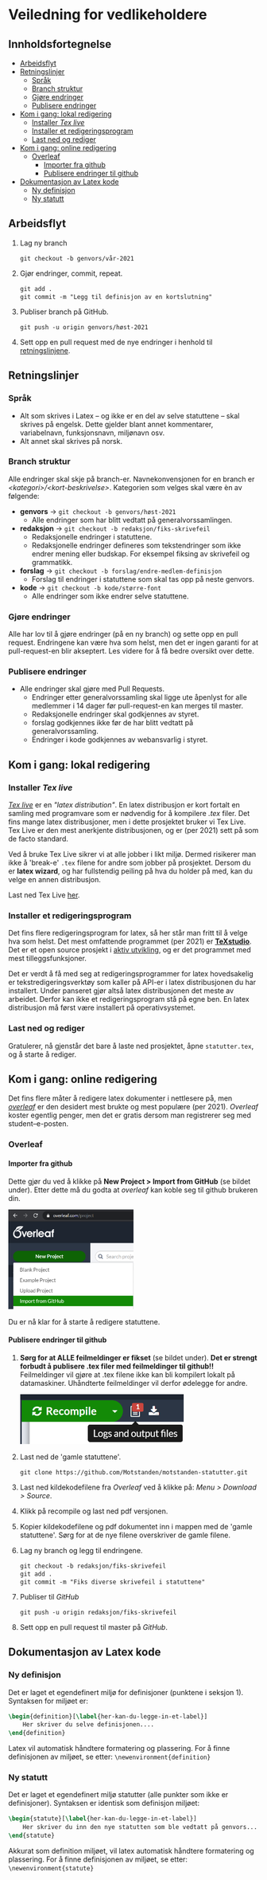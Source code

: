 # Veiledning for vedlikeholdere

## Innholdsfortegnelse

* [Arbeidsflyt](#arbeidsflyt)
* [Retningslinjer](#retningslinjer)
    * [Språk](#språk)
    * [Branch struktur](#branch-struktur)
    * [Gjøre endringer](#gjøre-endringer)
    * [Publisere endringer](#publisere-endringer)
* [Kom i gang: lokal redigering](#kom-i-gang-lokal-redigering)
    * [Installer *Tex live*](#installer-tex-live)
    * [Installer et redigeringsprogram](#instaler-et-redigeringsprogram)
    * [Last ned og rediger](#last-ned-og-rediger.)
* [Kom i gang: online redigering](#kom-i-gang-online-redigering)
    * [Overleaf](#overleaf)
        * [Importer fra github](#importer-fra-github)
        * [Publisere endringer til github](#publisere-endringer-til-github)
* [Dokumentasjon av Latex kode](#dokumentasjon-av-latex-kode)
    * [Ny definisjon](#ny-definisjon)
    * [Ny statutt](#ny-statutt)

## Arbeidsflyt
1. Lag ny branch
    ```shell
    git checkout -b genvors/vår-2021
    ```
2. Gjør endringer, commit, repeat.
    ```shell
    git add .
    git commit -m "Legg til definisjon av en kortslutning"
    ```
3. Publiser branch på GitHub.
    ```shell
    git push -u origin genvors/høst-2021
    ```
4. Sett opp en pull request med de nye endringer i henhold til [retningslinjene](#publisere-endringer). 

## Retningslinjer

### Språk
* Alt som skrives i Latex – og ikke er en del av selve statuttene – skal skrives på engelsk. Dette gjelder blant annet kommentarer, variabelnavn, funksjonsnavn, miljønavn osv. 
* Alt annet skal skrives på norsk.

### Branch struktur
Alle endringer skal skje på branch-er. Navnekonvensjonen for en branch er *<kategori\>/\<kort-beskrivelse\>*. Kategorien som velges skal være èn av følgende:

* **genvors** -> `git checkout -b genvors/høst-2021`
    * Alle endringer som har blitt vedtatt på generalvorssamlingen.
* **redaksjon** -> `git checkout -b redaksjon/fiks-skrivefeil`
    * Redaksjonelle endringer i statuttene. 
    * Redaksjonelle endringer defineres som tekstendringer som ikke endrer mening eller budskap. For eksempel fiksing av skrivefeil og grammatikk.
* **forslag** -> `git checkout -b forslag/endre-medlem-definisjon`
    * Forslag til endringer i statuttene som skal tas opp på neste genvors.
* **kode** ->  `git checkout -b kode/større-font`
    * Alle endringer som ikke endrer selve statuttene.

### Gjøre endringer
Alle har lov til å gjøre endringer (på en ny branch) og sette opp en pull request. Endringene kan være hva som helst, men det er ingen garanti for at pull-request-en blir akseptert. Les videre for å få bedre oversikt over dette.

### Publisere endringer
* Alle endringer skal gjøre med Pull Requests. 
    * Endringer etter generalvorssamling skal ligge ute åpenlyst for alle medlemmer i 14 dager før pull-request-en kan merges til master.
    * Redaksjonelle endringer skal godkjennes av styret. 
    * forslag godkjennes ikke før de har blitt vedtatt på generalvorssamling.
    * Endringer i kode godkjennes av webansvarlig i styret.

## Kom i gang: lokal redigering

### Installer *Tex live*
*[Tex live](https://www.tug.org/texlive/)* er en *"latex distribution"*. En latex distribusjon er kort fortalt en samling med programvare som er nødvendig for å kompilere *.tex* filer. Det fins mange latex distribusjoner, men i dette prosjektet bruker vi Tex Live. Tex Live er den mest anerkjente distribusjonen, og er (per 2021) sett på som de facto standard.

Ved å bruke Tex Live sikrer vi at alle jobber i likt miljø. Dermed risikerer man ikke å 'break-e' `.tex` filene for andre som jobber på prosjektet. Dersom du er **latex wizard**, og har fullstendig peiling på hva du holder på med, kan du velge en annen distribusjon.  

Last ned Tex Live [her](https://www.tug.org/texlive/acquire-netinstall.html).

### Installer et redigeringsprogram
Det fins flere redigeringsprogram for latex, så her står man fritt til å velge hva som helst. Det mest omfattende programmet (per 2021) er **[TeXstudio](https://www.texstudio.org/)**. Det er et open source prosjekt i [aktiv utvikling](https://github.com/texstudio-org/texstudio), og er det programmet med mest tilleggsfunksjoner.

Det er verdt å få med seg at redigeringsprogrammer for latex hovedsakelig er tekstredigeringsverktøy som kaller på API-er i latex distribusjonen du har installert. Under panseret gjør altså latex distribusjonen det meste av arbeidet. Derfor kan ikke et redigeringsprogram stå på egne ben. En latex distribusjon må først være installert på operativsystemet.

### Last ned og rediger
Gratulerer, nå gjenstår det bare å laste ned prosjektet, åpne `statutter.tex`, og å starte å rediger.  

## Kom i gang: online redigering
Det fins flere måter å redigere latex dokumenter i nettlesere på, men *[overleaf](https://www.overleaf.com/)* er den desidert mest brukte og mest populære (per 2021). *Overleaf* koster egentlig penger, men det er gratis dersom man registrerer seg med student–e-posten. 

### Overleaf
#### Importer fra github
Dette gjør du ved å klikke på **New Project > Import from GitHub** (se bildet under). Etter dette må du godta at *overleaf* kan koble seg til github brukeren din.

<img src="images\overleaf-import-from-github.png" height="200"/>

Du er nå klar for å starte å redigere statuttene.

#### Publisere endringer til github

1. **Sørg for at ALLE feilmeldinger er fikset** (se bildet under). **Det er strengt forbudt å publisere .tex filer med feilmeldinger til github!!** Feilmeldinger vil gjøre at .tex filene ikke kan bli kompilert lokalt på datamaskiner. Uhåndterte feilmeldinger vil derfor ødelegge for andre.

    <img src="images\overleaf-warning.png" height="100"/>

2. Last ned de 'gamle statuttene'.
    ```shell
    git clone https://github.com/Motstanden/motstanden-statutter.git
    ```
4. Last ned kildekodefilene fra *Overleaf* ved å klikke på: *Menu > Download > Source*.
3. Klikk på recompile og last ned pdf versjonen.
5. Kopier kildekodefilene og pdf dokumentet inn i mappen med de 'gamle statuttene'. Sørg for at de nye filene overskriver de gamle filene.
7. Lag ny branch og legg til endringene.
    ```shell
    git checkout -b redaksjon/fiks-skrivefeil
    git add .
    git commit -m "Fiks diverse skrivefeil i statuttene"
    ```
6. Publiser til *GitHub*
    ```shell
    git push -u origin redaksjon/fiks-skrivefeil
    ```
7. Sett opp en pull request til master på *GitHub*.

## Dokumentasjon av Latex kode
### Ny definisjon
Det er laget et egendefinert miljø for definisjoner (punktene i seksjon 1). Syntaksen for miljøet er:

```latex
\begin{definition}[\label{her-kan-du-legge-in-et-label}]
    Her skriver du selve definisjonen....
\end{definition}
```
Latex vil automatisk håndtere formatering og plassering.
For å finne definisjonen av miljøet, se etter: `\newenvironment{definition}`

### Ny statutt
Det er laget et egendefinert miljø statutter (alle punkter som ikke er definisjoner). Syntaksen er identisk som definisjon miljøet:

```latex
\begin{statute}[\label{her-kan-du-legge-in-et-label}]
    Her skriver du inn den nye statutten som ble vedtatt på genvors...
\end{statute}
```

Akkurat som definition miljøet, vil latex automatisk håndtere formatering og plassering. For å finne definisjonen av miljøet, se etter: `\newenvironment{statute}`